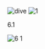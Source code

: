 ![dive](https://github.com/user-attachments/assets/9d864907-a110-4c56-9411-3e2eeea95cc6)
![1](https://github.com/user-attachments/assets/3f282bc8-f586-4790-944f-20b1154460b2)


6.1

![6 1](https://github.com/user-attachments/assets/08ef58ed-5fc4-414f-b20d-a876a915d14f)
